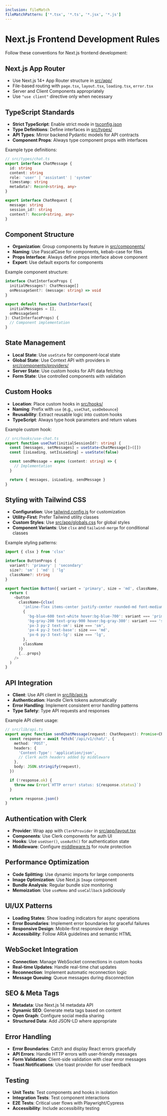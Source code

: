 ```yaml
---
inclusion: fileMatch
fileMatchPattern: ['*.tsx', '*.ts', '*.jsx', '*.js']
---
```


# Next.js Frontend Development Rules

Follow these conventions for Next.js frontend development:

## Next.js App Router
- Use Next.js 14+ App Router structure in [src/app/](mdc:evalia/frontend/src/app/)
- File-based routing with `page.tsx`, `layout.tsx`, `loading.tsx`, `error.tsx`
- Server and Client Components appropriately
- Use `"use client"` directive only when necessary

## TypeScript Standards
- **Strict TypeScript**: Enable strict mode in [tsconfig.json](mdc:evalia/frontend/tsconfig.json)
- **Type Definitions**: Define interfaces in [src/types/](mdc:evalia/frontend/src/types/)
- **API Types**: Mirror backend Pydantic models for API contracts
- **Component Props**: Always type component props with interfaces

Example type definitions:
```typescript
// src/types/chat.ts
export interface ChatMessage {
  id: string
  content: string
  role: 'user' | 'assistant' | 'system'
  timestamp: string
  metadata?: Record<string, any>
}

export interface ChatRequest {
  message: string
  session_id?: string
  context?: Record<string, any>
}
```

## Component Structure
- **Organization**: Group components by feature in [src/components/](mdc:evalia/frontend/src/components/)
- **Naming**: Use PascalCase for components, kebab-case for files
- **Props Interface**: Always define props interface above component
- **Export**: Use default exports for components

Example component structure:
```typescript
interface ChatInterfaceProps {
  initialMessages?: ChatMessage[]
  onMessageSent?: (message: string) => void
}

export default function ChatInterface({
  initialMessages = [],
  onMessageSent
}: ChatInterfaceProps) {
  // Component implementation
}
```

## State Management
- **Local State**: Use `useState` for component-local state
- **Global State**: Use Context API with providers in [src/components/providers/](mdc:evalia/frontend/src/components/providers/)
- **Server State**: Use custom hooks for API data fetching
- **Form State**: Use controlled components with validation

## Custom Hooks
- **Location**: Place custom hooks in [src/hooks/](mdc:evalia/frontend/src/hooks/)
- **Naming**: Prefix with `use` (e.g., `useChat`, `useDebounce`)
- **Reusability**: Extract reusable logic into custom hooks
- **TypeScript**: Always type hook parameters and return values

Example custom hook:
```typescript
// src/hooks/use-chat.ts
export function useChat(initialSessionId?: string) {
  const [messages, setMessages] = useState<ChatMessage[]>([])
  const [isLoading, setIsLoading] = useState(false)

  const sendMessage = async (content: string) => {
    // Implementation
  }

  return { messages, isLoading, sendMessage }
}
```

## Styling with Tailwind CSS
- **Configuration**: Use [tailwind.config.js](mdc:evalia/frontend/tailwind.config.js) for customization
- **Utility-First**: Prefer Tailwind utility classes
- **Custom Styles**: Use [src/app/globals.css](mdc:evalia/frontend/src/app/globals.css) for global styles
- **Component Variants**: Use `clsx` and `tailwind-merge` for conditional classes

Example styling patterns:
```typescript
import { clsx } from 'clsx'

interface ButtonProps {
  variant?: 'primary' | 'secondary'
  size?: 'sm' | 'md' | 'lg'
  className?: string
}

export function Button({ variant = 'primary', size = 'md', className, ...props }: ButtonProps) {
  return (
    <button
      className={clsx(
        'inline-flex items-center justify-center rounded-md font-medium',
        {
          'bg-blue-600 text-white hover:bg-blue-700': variant === 'primary',
          'bg-gray-200 text-gray-900 hover:bg-gray-300': variant === 'secondary',
          'px-3 py-2 text-sm': size === 'sm',
          'px-4 py-2 text-base': size === 'md',
          'px-6 py-3 text-lg': size === 'lg',
        },
        className
      )}
      {...props}
    />
  )
}
```

## API Integration
- **Client**: Use API client in [src/lib/api.ts](mdc:evalia/frontend/src/lib/api.ts)
- **Authentication**: Handle Clerk tokens automatically
- **Error Handling**: Implement consistent error handling patterns
- **Type Safety**: Type API requests and responses

Example API client usage:
```typescript
// src/lib/api.ts
export async function sendChatMessage(request: ChatRequest): Promise<ChatResponse> {
  const response = await fetch('/api/v1/chat/', {
    method: 'POST',
    headers: {
      'Content-Type': 'application/json',
      // Clerk auth headers added by middleware
    },
    body: JSON.stringify(request),
  })

  if (!response.ok) {
    throw new Error(`HTTP error! status: ${response.status}`)
  }

  return response.json()
}
```

## Authentication with Clerk
- **Provider**: Wrap app with `ClerkProvider` in [src/app/layout.tsx](mdc:evalia/frontend/src/app/layout.tsx)
- **Components**: Use Clerk components for auth UI
- **Hooks**: Use `useUser()`, `useAuth()` for authentication state
- **Middleware**: Configure [middleware.ts](mdc:evalia/frontend/middleware.ts) for route protection

## Performance Optimization
- **Code Splitting**: Use dynamic imports for large components
- **Image Optimization**: Use Next.js `Image` component
- **Bundle Analysis**: Regular bundle size monitoring
- **Memoization**: Use `useMemo` and `useCallback` judiciously

## UI/UX Patterns
- **Loading States**: Show loading indicators for async operations
- **Error Boundaries**: Implement error boundaries for graceful failures
- **Responsive Design**: Mobile-first responsive design
- **Accessibility**: Follow ARIA guidelines and semantic HTML

## WebSocket Integration
- **Connection**: Manage WebSocket connections in custom hooks
- **Real-time Updates**: Handle real-time chat updates
- **Reconnection**: Implement automatic reconnection logic
- **Message Queuing**: Queue messages during disconnection

## SEO & Meta Tags
- **Metadata**: Use Next.js 14 metadata API
- **Dynamic SEO**: Generate meta tags based on content
- **Open Graph**: Configure social media sharing
- **Structured Data**: Add JSON-LD where appropriate

## Error Handling
- **Error Boundaries**: Catch and display React errors gracefully
- **API Errors**: Handle HTTP errors with user-friendly messages
- **Form Validation**: Client-side validation with clear error messages
- **Toast Notifications**: Use toast provider for user feedback

## Testing
- **Unit Tests**: Test components and hooks in isolation
- **Integration Tests**: Test component interactions
- **E2E Tests**: Critical user flows with Playwright/Cypress
- **Accessibility**: Include accessibility testing
